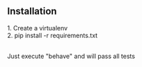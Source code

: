 <h2>Installation</h2>
1. Create a virtualenv<br>
2. pip install -r requirements.txt<br><br>

Just execute "behave" and will pass all tests

